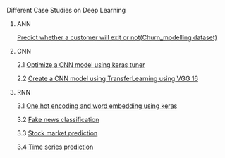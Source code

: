 Different Case Studies on Deep Learning
  1.  ANN
     
        [Predict whether a customer will exit or not(Churn_modelling dataset)](https://github.com/smd29/DeepLearning/blob/main/ANN/hyper_parameter_tuning.ipynb)
  
  2. CNN

        2.1 [Optimize a CNN model using keras tuner](https://github.com/smd29/DeepLearning/blob/main/CNN/optimizeCNNmodel.ipynb)
     
        2.2 [Create a CNN model using TransferLearning using VGG 16](https://github.com/smd29/DeepLearning/blob/main/CNN/facial_recog_vgg16.ipynb)

  3. RNN

       3.1 [One hot encoding and word embedding using keras](https://github.com/smd29/DeepLearning/blob/main/RNN/word_embedding.ipynb)
     
       3.2 [Fake news classification](https://github.com/smd29/DeepLearning/blob/main/RNN/word_embedding.ipynb)

       3.3 [Stock market prediction](https://github.com/smd29/DeepLearning/blob/main/RNN/stock_market_prediction.ipynb)

       3.4 [Time series prediction](https://github.com/smd29/DeepLearning/blob/main/RNN/TimeSeriesForecasting.ipynb)
